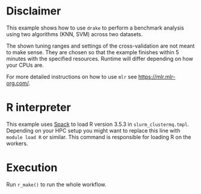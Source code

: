 # Disclaimer

This example shows how to use `drake` to perform a benchmark analysis using two algorithms (KNN, SVM) across two datasets.

The shown tuning ranges and settings of the cross-validation are not meant to make sense. 
They are chosen so that the example finishes within 5 minutes with the specified resources.
Runtime will differ depending on how your CPUs are.

For more detailed instructions on how to use `mlr` see https://mlr.mlr-org.com/.

# R interpreter

This example uses [Spack](spack.io) to load R version 3.5.3 in `slurm_clustermq.tmpl`.
Depending on your HPC setup you might want to replace this line with `module load R` or similar.
This command is responsible for loading R on the workers.

# Execution

Run `r_make()` to run the whole workflow.